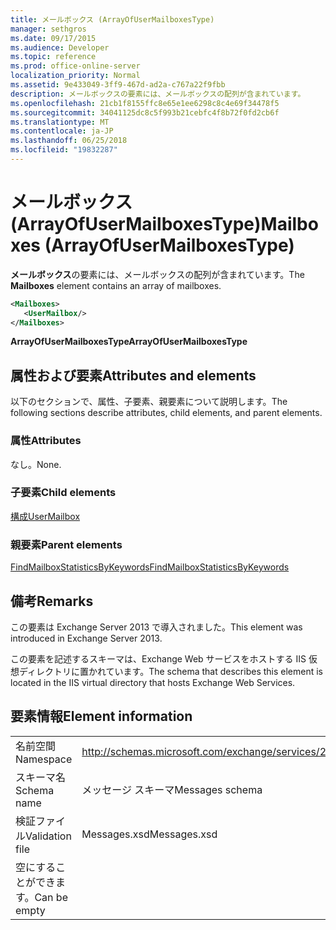 ```yaml
---
title: メールボックス (ArrayOfUserMailboxesType)
manager: sethgros
ms.date: 09/17/2015
ms.audience: Developer
ms.topic: reference
ms.prod: office-online-server
localization_priority: Normal
ms.assetid: 9e433049-3ff9-467d-ad2a-c767a22f9fbb
description: メールボックスの要素には、メールボックスの配列が含まれています。
ms.openlocfilehash: 21cb1f8155ffc8e65e1ee6298c8c4e69f34478f5
ms.sourcegitcommit: 34041125dc8c5f993b21cebfc4f8b72f0fd2cb6f
ms.translationtype: MT
ms.contentlocale: ja-JP
ms.lasthandoff: 06/25/2018
ms.locfileid: "19832287"
---
```

# <a name="mailboxes-arrayofusermailboxestype"></a><span data-ttu-id="718c4-103">メールボックス (ArrayOfUserMailboxesType)</span><span class="sxs-lookup"><span data-stu-id="718c4-103">Mailboxes (ArrayOfUserMailboxesType)</span></span>

<span data-ttu-id="718c4-104">**メールボックス**の要素には、メールボックスの配列が含まれています。</span><span class="sxs-lookup"><span data-stu-id="718c4-104">The **Mailboxes** element contains an array of mailboxes.</span></span> 
  
```XML
<Mailboxes>
   <UserMailbox/>
</Mailboxes>
```

<span data-ttu-id="718c4-105">**ArrayOfUserMailboxesType**</span><span class="sxs-lookup"><span data-stu-id="718c4-105">**ArrayOfUserMailboxesType**</span></span>

## <a name="attributes-and-elements"></a><span data-ttu-id="718c4-106">属性および要素</span><span class="sxs-lookup"><span data-stu-id="718c4-106">Attributes and elements</span></span>

<span data-ttu-id="718c4-107">以下のセクションで、属性、子要素、親要素について説明します。</span><span class="sxs-lookup"><span data-stu-id="718c4-107">The following sections describe attributes, child elements, and parent elements.</span></span>
  
### <a name="attributes"></a><span data-ttu-id="718c4-108">属性</span><span class="sxs-lookup"><span data-stu-id="718c4-108">Attributes</span></span>

<span data-ttu-id="718c4-109">なし。</span><span class="sxs-lookup"><span data-stu-id="718c4-109">None.</span></span>
  
### <a name="child-elements"></a><span data-ttu-id="718c4-110">子要素</span><span class="sxs-lookup"><span data-stu-id="718c4-110">Child elements</span></span>

[<span data-ttu-id="718c4-111">構成</span><span class="sxs-lookup"><span data-stu-id="718c4-111">UserMailbox</span></span>](usermailbox.md)
  
### <a name="parent-elements"></a><span data-ttu-id="718c4-112">親要素</span><span class="sxs-lookup"><span data-stu-id="718c4-112">Parent elements</span></span>

[<span data-ttu-id="718c4-113">FindMailboxStatisticsByKeywords</span><span class="sxs-lookup"><span data-stu-id="718c4-113">FindMailboxStatisticsByKeywords</span></span>](findmailboxstatisticsbykeywords.md)
  
## <a name="remarks"></a><span data-ttu-id="718c4-114">備考</span><span class="sxs-lookup"><span data-stu-id="718c4-114">Remarks</span></span>

<span data-ttu-id="718c4-115">この要素は Exchange Server 2013 で導入されました。</span><span class="sxs-lookup"><span data-stu-id="718c4-115">This element was introduced in Exchange Server 2013.</span></span>
  
<span data-ttu-id="718c4-116">この要素を記述するスキーマは、Exchange Web サービスをホストする IIS 仮想ディレクトリに置かれています。</span><span class="sxs-lookup"><span data-stu-id="718c4-116">The schema that describes this element is located in the IIS virtual directory that hosts Exchange Web Services.</span></span>
  
## <a name="element-information"></a><span data-ttu-id="718c4-117">要素情報</span><span class="sxs-lookup"><span data-stu-id="718c4-117">Element information</span></span>

|||
|:-----|:-----|
|<span data-ttu-id="718c4-118">名前空間</span><span class="sxs-lookup"><span data-stu-id="718c4-118">Namespace</span></span>  <br/> |http://schemas.microsoft.com/exchange/services/2006/messages  <br/> |
|<span data-ttu-id="718c4-119">スキーマ名</span><span class="sxs-lookup"><span data-stu-id="718c4-119">Schema name</span></span>  <br/> |<span data-ttu-id="718c4-120">メッセージ スキーマ</span><span class="sxs-lookup"><span data-stu-id="718c4-120">Messages schema</span></span>  <br/> |
|<span data-ttu-id="718c4-121">検証ファイル</span><span class="sxs-lookup"><span data-stu-id="718c4-121">Validation file</span></span>  <br/> |<span data-ttu-id="718c4-122">Messages.xsd</span><span class="sxs-lookup"><span data-stu-id="718c4-122">Messages.xsd</span></span>  <br/> |
|<span data-ttu-id="718c4-123">空にすることができます。</span><span class="sxs-lookup"><span data-stu-id="718c4-123">Can be empty</span></span>  <br/> ||
   

